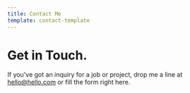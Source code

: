 ```yaml
---
title: Contact Me
template: contact-template
---
```

# Get in Touch.

If you've got an inquiry for a job or project, drop me a line at hello@hello.com or fill the form right here.
